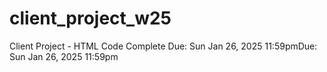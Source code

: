 # client_project_w25
Client Project - HTML Code Complete Due: Sun Jan 26, 2025 11:59pmDue: Sun Jan 26, 2025 11:59pm

